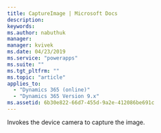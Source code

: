 ```yaml
---
title: CaptureImage | Microsoft Docs
description: 
keywords:
ms.author: nabuthuk
manager: 
manager: kvivek
ms.date: 04/23/2019
ms.service: "powerapps"
ms.suite: ""
ms.tgt_pltfrm: ""
ms.topic: "article"
applies_to: 
  - "Dynamics 365 (online)"
  - "Dynamics 365 Version 9.x"
ms.assetid: 6b30e822-66d7-455d-9a2e-412086be691c
---
```


Invokes the device camera to capture the image.
